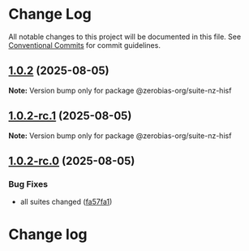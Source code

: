 # Change Log

All notable changes to this project will be documented in this file.
See [Conventional Commits](https://conventionalcommits.org) for commit guidelines.

## [1.0.2](https://github.com/zerobias-org/suite/compare/@zerobias-org/suite-nz-hisf@1.0.2-rc.1...@zerobias-org/suite-nz-hisf@1.0.2) (2025-08-05)

**Note:** Version bump only for package @zerobias-org/suite-nz-hisf





## [1.0.2-rc.1](https://github.com/zerobias-org/suite/compare/@zerobias-org/suite-nz-hisf@1.0.2-rc.0...@zerobias-org/suite-nz-hisf@1.0.2-rc.1) (2025-08-05)

**Note:** Version bump only for package @zerobias-org/suite-nz-hisf





## [1.0.2-rc.0](https://github.com/zerobias-org/suite/compare/@zerobias-org/suite-nz-hisf@1.0.1...@zerobias-org/suite-nz-hisf@1.0.2-rc.0) (2025-08-05)


### Bug Fixes

* all suites changed ([fa57fa1](https://github.com/zerobias-org/suite/commit/fa57fa1af7628003297df46b2d7740fe95bd2666))





# Change log
